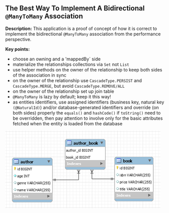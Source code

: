## The Best Way To Implement A Bidirectional `@ManyToMany` Association

**Description:** This application is a proof of concept of how it is correct to implement the bidirectional `@ManyToMany` association from the performance perspective.

**Key points:**

- choose an owning and a 'mappedBy` side
- materialize the relationships collections via `Set` not `List`
- use helper methods on the owner of the relationship to keep both sides of the association in sync
- on the owner of the relationship use `CascadeType.PERSIST` and `CascadeType.MERGE`, but avoid `CascadeType.REMOVE/ALL`
- on the owner of the relationship set up join table
- `@ManyToMany` is lazy by default; keep it this way!
- as entities identifiers, use assigned identifiers (business key, natural key `(@NaturalId)`) and/or database-generated identifiers and override (on both sides) properly the `equals()` and `hashCode()`
if `toString()` need to be overridden, then pay attention to involve only for the basic attributes fetched when the entity is loaded from the database

![](ManyToMany.png)

